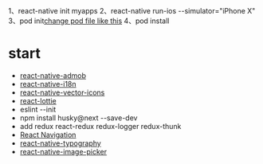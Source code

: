1、react-native init myapps
2、react-native run-ios --simulator="iPhone X"
3、pod init[change pod file like this](https://facebook.github.io/react-native/docs/integration-with-existing-apps.html)
4、pod install
# start
- [react-native-admob](https://github.com/sbugert/react-native-admob)
- [react-native-i18n](https://github.com/AlexanderZaytsev/react-native-i18n)
- [react-native-vector-icons](https://github.com/oblador/react-native-vector-icons)
- [react-lottie](http://airbnb.io/lottie/react-native/react-native.html#getting-started)
- eslint --init 
- npm install husky@next --save-dev
- add redux react-redux redux-logger redux-thunk
- [React Navigation](https://reactnavigation.org/docs/zh-Hans/getting-started.html)
- [react-native-typography](https://github.com/hectahertz/react-native-typography)
- [react-native-image-picker](https://github.com/react-community/react-native-image-picker)
